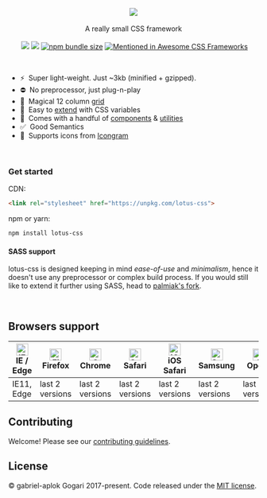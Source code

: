 <p align="center">
<img src="https://gabriel-aplok.github.io/lotus-css/logo.svg" />
<br><br>
A really small CSS framework
<br><br>
<img src="https://img.shields.io/npm/v/lotus-css.svg" alt="">
<a href="https://www.npmjs.com/package/lotus-css"><img src="https://img.shields.io/npm/dt/lotus-css.svg"></a>
<a href="https://github.com/gabriel-aplok/lotus-css/issues"><img src="https://img.shields.io/github/issues/gabriel-aplok/lotus-css.svg"></a>
<a href="https://bundlephobia.com/result?p=lotus-css@latest"><img alt="npm bundle size" src="https://img.shields.io/bundlephobia/minzip/lotus-css.svg"></a>
<a href="https://github.com/troxler/awesome-css-frameworks"><img src="https://awesome.re/mentioned-badge.svg" alt="Mentioned in Awesome CSS Frameworks"/></a>
</p>

<br>


- ⚡️&nbsp; Super light-weight. Just ~3kb (minified + gzipped).
- ⛔️&nbsp; No preprocessor, just plug-n-play
- 📐&nbsp; Magical 12 column [grid](https://gabriel-aplok.github.io/lotus-css/#grid)
- 🌈&nbsp; Easy to [extend](https://gabriel-aplok.github.io/lotus-css/#customizing) with CSS variables
- 🎲&nbsp; Comes with a handful of [components](https://gabriel-aplok.github.io/lotus-css/#components) &amp; [utilities](https://gabriel-aplok.github.io/lotus-css/#utilities)
- ✅&nbsp; Good Semantics
- 🤡&nbsp; Supports icons from [Icongram](https://icongr.am/)

<br>

### Get started

CDN:
```html
<link rel="stylesheet" href="https://unpkg.com/lotus-css">
```

npm or yarn:
```bash
npm install lotus-css
```

#### SASS support
lotus-css is designed keeping in mind *ease-of-use* and *minimalism*, hence it doesn't use any preprocessor or complex build process. If you would still like to extend it further using SASS, head to [palmiak's fork](https://github.com/palmiak/lotus-css).

<br>

## Browsers support

| [<img src="https://raw.githubusercontent.com/alrra/browser-logos/master/src/edge/edge_48x48.png" alt="IE / Edge" width="24px" height="24px" />](http://godban.github.io/browsers-support-badges/)<br/>IE / Edge | [<img src="https://raw.githubusercontent.com/alrra/browser-logos/master/src/firefox/firefox_48x48.png" alt="Firefox" width="24px" height="24px" />](http://godban.github.io/browsers-support-badges/)<br/>Firefox | [<img src="https://raw.githubusercontent.com/alrra/browser-logos/master/src/chrome/chrome_48x48.png" alt="Chrome" width="24px" height="24px" />](http://godban.github.io/browsers-support-badges/)<br/>Chrome | [<img src="https://raw.githubusercontent.com/alrra/browser-logos/master/src/safari/safari_48x48.png" alt="Safari" width="24px" height="24px" />](http://godban.github.io/browsers-support-badges/)<br/>Safari | [<img src="https://raw.githubusercontent.com/alrra/browser-logos/master/src/safari-ios/safari-ios_48x48.png" alt="iOS Safari" width="24px" height="24px" />](http://godban.github.io/browsers-support-badges/)<br/>iOS Safari | [<img src="https://raw.githubusercontent.com/alrra/browser-logos/master/src/samsung-internet/samsung-internet_48x48.png" alt="Samsung" width="24px" height="24px" />](http://godban.github.io/browsers-support-badges/)<br/>Samsung | [<img src="https://raw.githubusercontent.com/alrra/browser-logos/master/src/opera/opera_48x48.png" alt="Opera" width="24px" height="24px" />](http://godban.github.io/browsers-support-badges/)<br/>Opera |
| --------- | --------- | --------- | --------- | --------- | --------- | --------- |
| IE11, Edge| last 2 versions| last 2 versions| last 2 versions| last 2 versions| last 2 versions| last 2 versions

## Contributing
Welcome! Please see our [contributing guidelines](https://github.com/gabriel-aplok/lotus-css/blob/master/.github/CONTRIBUTING.md).

## License
&copy; gabriel-aplok Gogari 2017-present. Code released under the [MIT license](https://github.com/gabriel-aplok/lotus-css/blob/master/LICENSE).
